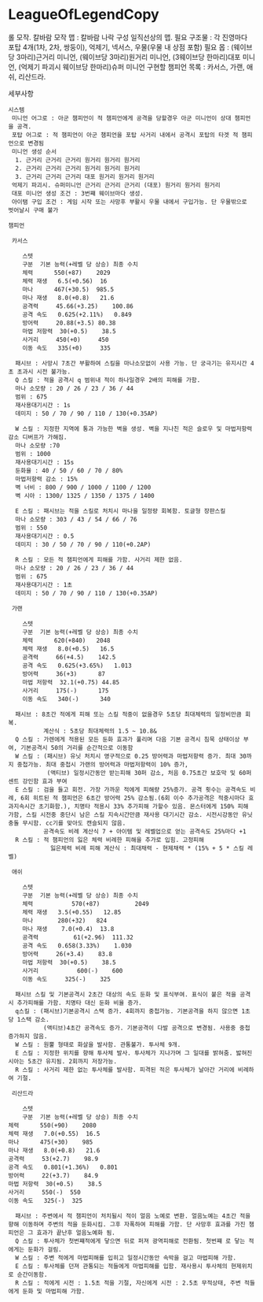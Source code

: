 # LeagueOfLegendCopy
롤 모작. 칼바람 모작
맵 : 칼바람 나락
구성 
 일직선상의 맵.
 필요 구조물 : 각 진영마다 포탑 4개(1차, 2차, 쌍둥이), 억제기, 넥서스, 우물(우물 내 상점 포함)
 필요 몹 : (웨이브당 3마리)근거리 미니언, (웨이브당 3마리)원거리 미니언, (3웨이브당 한마리)대포 미니언, (억제기 파괴시 웨이브당 한마리)슈퍼 미니언
 구현할 챔피언 목록 : 카서스, 가랜, 애쉬, 리산드라.

세부사항


    시스템
     미니언 어그로 : 아군 챔피언이 적 챔피언에게 공격을 당할경우 아군 미니언이 상대 챔피언을 공격.
     포탑 어그로 : 적 챔피언이 아군 챔피언을 포탑 사거리 내에서 공격시 포탑의 타겟 적 챔피언으로 변경됨
     미니언 생성 순서
      1. 근거리 근거리 근거리 원거리 원거리 원거리
      2. 근거리 근거리 근거리 원거리 원거리 원거리
      3. 근거리 근거리 근거리 대포 원거리 원거리 원거리
     억제기 파괴시. 슈퍼미니언 근거리 근거리 근거리 (대포) 원거리 원거리 원거리
     대포 미니언 생성 조건 : 3번쨰 웨이브마다 생성.
     아이탬 구입 조건 : 게임 시작 또는 사망후 부활시 우물 내에서 구입가능. 단 우물밖으로 벗어날시 구매 불가
     
    챔피언
    
     카서스
					
     	스텟
      	구분  기본 능력(+레벨 당 상승) 최종 수치
		체력		550(+87)	2029
		체력 재생	6.5(+0.56)	16
		마나		467(+30.5)	985.5
		마나 재생	8.0(+0.8)	21.6
		공격력		45.66(+3.25)	100.86
		공격 속도	0.625(+2.11%)	0.849
		방어력		20.88(+3.5)	80.38
		마법 저항력	30(+0.5)	38.5
		사거리		450(+0)		450
		이동 속도	335(+0)		335
	
      패시브 : 사망시 7초간 부활하여 스킬을 마나소모없이 사용 가능. 단 궁극기는 유지시간 4초 초과시 시전 불가능.
      Q 스킬 : 적을 공격시 q 범위내 적이 하나일경우 2배의 피해를 가함.
      마나 소모량 : 20 / 26 / 23 / 36 / 44
      범위 : 675
      재사용대기시간 : 1s
      데미지 : 50 / 70 / 90 / 110 / 130(+0.35AP)
     
      W 스킬 : 지정한 지역에 통과 가능한 벽을 생성. 벽을 지나친 적은 슬로우 및 마법저항력 감소 디버프가 가해짐.      
      마나 소모량 :70
      범위 : 1000
      재사용대기시간 : 15s
      둔화율 : 40 / 50 / 60 / 70 / 80%
      마법저항력 감소 : 15%
      벽 너비 : 800 / 900 / 1000 / 1100 / 1200
      벽 시아 : 1300/ 1325 / 1350 / 1375 / 1400
      
      E 스킬 : 패시브는 적을 스킬로 처치시 마나을 일정량 회복함. 토글형 장판스킬
      마나 소모량 : 303 / 43 / 54 / 66 / 76
      범위 : 550
      재사용대기시간 : 0.5
      데미지 : 30 / 50 / 70 / 90 / 110(+0.2AP)
      
      R 스킬 : 모든 적 챔피언에게 피해를 가함. 사거리 제한 없음.
      마나 소모량 : 20 / 26 / 23 / 36 / 44
      범위 : 675
      재사용대기시간 : 1초
      데미지 : 50 / 70 / 90 / 110 / 130(+0.35AP)
      
     가랜
					
     	스텟
      	구분  기본 능력(+레벨 당 상승) 최종 수치
		체력		620(+840)	2048
		체력 재생	8.0(+0.5)	16.5
		공격력		66(+4.5)	142.5
		공격 속도	0.625(+3.65%)	1.013
		방어력		36(+3)		87
		마법 저항력	32.1(+0.75)	44.85
		사거리		175(-)		175
		이동 속도	340(-)		340
     
      패시브 : 8초간 적에게 피해 또는 스킬 적중이 없을경우 5초당 최대체력의 일정비만큼 회복.
              계산식 : 5초당 최대체력의 1.5 ~ 10.8&
      Q 스킬 : 가렌에게 적용된 모든 둔화 효과가 풀리며 다음 기본 공격시 침묵 상태이상 부여, 기본공격시 50의 거리를 순간적으로 이동함
      W 스킬 : (패시브) 유닛 처치시 영구적으로 0.25 방어력과 마법저항력 증가. 최대 30까지 중첩가능. 최대 중첩시 가랜의 방어력과 마법저항력이 10% 증가,
               (액티브) 일정시간동안 받는피해 30퍼 감소, 처음 0.75초간 보호막 및 60퍼센트 강인함 효과 부여
      E 스킬 : 검을 들고 회전. 가장 가까운 적에게 피해량 25%증가. 공격 횟수는 공격속도 비례, 6회 히트된 적 챔피언은 6초간 방어력 25% 감소됨.(6회 이수 추가공격은 적중시마다 효과지속시간 초기화함.), 치명타 적용시 33% 추가피해 가할수 있음. 몬스터에게 150% 피해 가함, 스킬 시전중 중단시 남은 스킬 지속시간만큼 재사용 대기시간 감소. 시전시강동안 유닛 충돌 무시함. cc기를 맞아도 캔슬되지 않음.
              공격속도 비례 계산식 7 + 아이템 및 레벨업으로 얻는 공격속도 25%마다 +1
      R 스킬 : 적 챔피언의 잃은 체력 비례한 피해을 추가로 입힘. 고정피해
                잃은체력 비례 피해 계산식 : 최대채력 - 현제채력 * (15% + 5 * 스킬 레벨)
                
     애쉬
     	
     	스텟
      	구분  기본 능력(+레벨 당 상승) 최종 수치
		체력       	 570(+87)          2049
		체력 재생	3.5(+0.55)	 12.85
		마나		 280(+32)	824
		마나 재생    7.0(+0.4)	13.8
		공격력  	     61(+2.96)	111.32
		공격 속도	0.658(3.33%)	1.030
		방어력		26(+3.4)	83.8
		마법 저항력  30(+0.5)	38.5
		사거리  	      600(-)	600
		이동 속도     325(-)	325
     
      패시브 스킬 및 기본공격시 2초간 대상의 속도 둔화 및 표식부여. 표식이 붙은 적을 공격시 추가피해를 가함. 치명타 대신 둔화 비율 증가.
      q스킬 : (패시브)기본공격시 스택 증가. 4회까지 중첩가능. 기본공격을 하지 않으면 1초당 1스택 감소.
              (액티브)4초간 공격속도 증가. 기본공격이 다발 공격으로 변경됨. 사용중 중첩 증가하지 않음.
      W 스킬 : 원뿔 형태로 화살을 발사함. 관통불가. 투사체 9개.
      E 스킬 : 지정한 위치를 향해 투사체 발사. 투사체가 지나가며 그 일대를 밝혀줌. 밣혀진 시아는 5초간 유지됨. 2회까지 저장가능.
      R 스킬 : 사거리 제한 없는 투사체를 발사함. 피격된 적은 투사체가 날아간 거리에 비례하여 기절.
      
     리산드라
					
     	스텟
      	구분  기본 능력(+레벨 당 상승) 최종 수치
	체력		550(+90)	2080
	체력 재생	7.0(+0.55)	16.5
	마나		475(+30)	985
	마나 재생	8.0(+0.8)	21.6
	공격력		53(+2.7)	98.9
	공격 속도	0.801(+1.36%)	0.801
	방어력		22(+3.7)	84.9
	마법 저항력	30(+0.5)	38.5
	사거리		550(-)	550
	이동 속도	325(-)	325
						
      패시브 : 주변에서 적 챔피언이 처치될시 적이 얼음 노예로 변환. 얼음노예는 4초간 적을 향해 이동하며 주변의 적을 둔화시킴. 그후 자폭하여 피해를 가함. 단 사망후 효과를 가진 챔피언은 그 효과가 끝난후 얼음노예화 됨.
      Q 스킬 : 투사체가 첫번쨰적에게 닿으면 뒤로 퍼져 광역피해로 전환됨. 첫번쨰 로 닿는 적에게는 둔화가 걸림.
      W 스킬 : 주변 적에게 마법피해를 입히고 일정시간동안 속박을 걸고 마법피해 가함.
      E 스킬 : 투사체를 던져 관통되는 적들에게 마법피해를 입함. 재사용시 투사체의 현제위치로 순간이동함.
      R 스킬 : 적에게 시전 : 1.5초 적을 기절, 자신에게 시전 : 2.5초 무적상태, 주변 적들에게 둔화 및 마법피해 가함.
